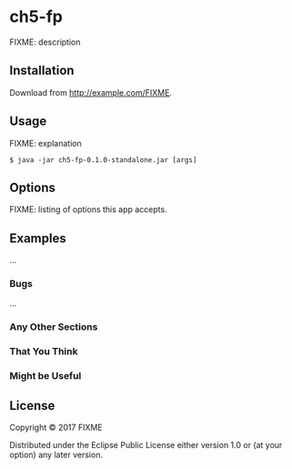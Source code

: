 # ch5-fp

FIXME: description

## Installation

Download from http://example.com/FIXME.

## Usage

FIXME: explanation

    $ java -jar ch5-fp-0.1.0-standalone.jar [args]

## Options

FIXME: listing of options this app accepts.

## Examples

...

### Bugs

...

### Any Other Sections
### That You Think
### Might be Useful

## License

Copyright © 2017 FIXME

Distributed under the Eclipse Public License either version 1.0 or (at
your option) any later version.
